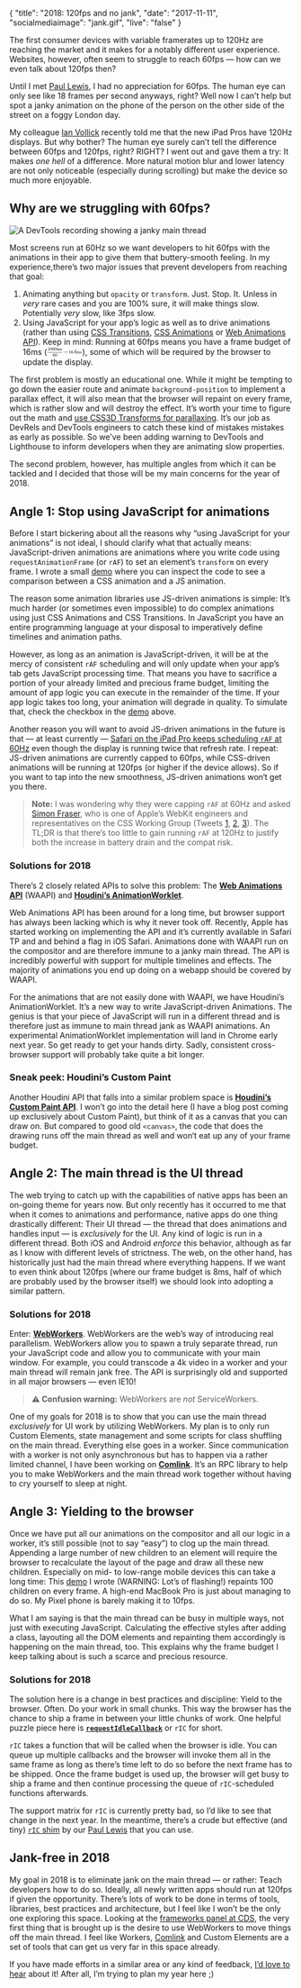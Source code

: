 {
  "title": "2018: 120fps and no jank",
  "date": "2017-11-11",
  "socialmediaimage": "jank.gif",
  "live": "false"
}

The first consumer devices with variable framerates up to 120Hz are reaching the market and it makes for a notably different user experience. Websites, however, often seem to struggle to reach 60fps — how can we even talk about 120fps then?
<!--more-->

Until I met [Paul Lewis], I had no appreciation for 60fps. The human eye can only see like 18 frames per second anyways, right? Well now I can’t help but spot a janky animation on the phone of the person on the other side of the street on a foggy London day.

My colleague [Ian Vollick] recently told me that the new iPad Pros have 120Hz displays. But why bother? The human eye surely can’t tell the difference between 60fps and 120fps, right? RIGHT? I went out and gave them a try: It makes _one hell_ of a difference. More natural motion blur and lower latency are not only noticeable (especially during scrolling) but make the device so much more enjoyable.

## Why are we struggling with 60fps?

![A DevTools recording showing a janky main thread](jank.gif)

Most screens run at 60Hz so we want developers to hit 60fps with the animations in their app to give them that buttery-smooth feeling. In my experience,there’s two major issues that prevent developers from reaching that goal:

1. Animating anything but `opacity` or `transform`. Just. Stop. It. Unless in _very_ rare cases and you are 100% sure, it will make things slow. Potentially _very_ slow, like 3fps slow.
1. Using JavaScript for your app’s logic as well as to drive animations (rather than using [CSS Transitions], [CSS Animations] or [Web Animations API]). Keep in mind: Running at 60fps means you have a frame budget of 16ms (<svg xmlns="http://www.w3.org/2000/svg" xmlns:xlink="http://www.w3.org/1999/xlink" height="1.4em" viewBox="0 -937.2 8032.1 2500.4" style="vertical-align:-0.6ex; transform: scaleY(-1)"><defs><path id="f" d="M56 347q0 13 14 20h637q15-8 15-20 0-11-14-19l-318-1H72q-16 5-16 20zm0-194q0 15 16 20h636q14-10 14-20 0-13-15-20H70q-14 7-14 20z"/><path id="d" d="M295 316q0 40-27 69t-78 29q-36 0-62-13-30-19-30-52-1-5 0-13t16-24 43-25q18-5 44-9t44-9 32-13q17-8 33-20t32-41 17-62q0-62-38-102T198-10h-8q-52 0-96 36l-8-7-9-9Q71 4 65-1L54-11H42q-3 0-9 6v137q0 21 2 25t10 5h9q12 0 16-4t5-12 7-27 19-42q35-51 97-51 97 0 97 78 0 29-18 47-20 24-83 36t-83 23q-36 17-57 46t-21 62q0 39 17 66t43 40 50 18 44 5h11q40 0 70-15l15-8 9 7q10 9 22 17h12q3 0 9-6V310l-6-6h-28q-6 6-6 12z"/><path id="a" d="M213 578l-13-5q-14-5-40-10t-58-7H83v46h19q47 2 87 15t56 24 28 22q2 3 12 3 9 0 17-6V361l1-300q7-7 12-9t24-4 62-2h26V0h-11q-21 3-159 3-136 0-157-3H88v46h64l25 1 16 3 8 2 6 5 6 4v517z"/><path id="b" d="M96 585q56 81 153 81 48 0 96-26t78-92q37-83 37-228 0-155-43-237-20-42-55-67t-61-31-51-7q-26 0-52 6t-61 32-55 67q-43 82-43 237 0 174 57 265zm225 12q-30 32-71 32-42 0-72-32-25-26-33-72t-8-192q0-158 8-208t36-79q28-30 69-30 40 0 68 30 29 30 36 84t8 203q0 145-8 191t-33 73z"/><path id="c" d="M41 46h14q39 0 47 14v62l1 39v108l-1 59v23q-3 19-14 25t-45 9H25v23q0 23 2 23l10 1q10 1 28 2t37 2q17 1 36 2t29 3 11 1h3v-40q0-38 1-38t5 5 12 15 19 18 29 19 38 16q20 5 51 5 15 0 28-2t23-6 19-8 15-9 11-11 9-11 7-11 4-10 3-8l2-5 3 4q3 4 6 8t9 11 13 13 15 13 20 12 23 10 26 7 31 3q126 0 137-113 1-7 1-139v-86q0-38 2-45t11-10q21-3 49-3h16V0h-8l-23 1q-24 1-51 1t-38 1Q596 3 587 0h-8v46h16q61 0 61 16 1 2 1 138-1 135-2 143-6 28-20 42t-24 17-26 2q-45 0-79-34-27-27-34-55t-8-83V108q0-30 1-40t3-13 9-6q21-3 49-3h16V0h-8l-24 1q-23 1-50 1t-38 1Q319 3 310 0h-8v46h16q61 0 61 16 1 2 1 138-1 135-2 143-6 28-20 42t-24 17-26 2q-45 0-79-34-27-27-34-55t-8-83V108q0-30 1-40t3-13 9-6q21-3 49-3h16V0h-8l-23 1q-24 1-51 1t-38 1Q42 3 33 0h-8v46h16z"/><path id="e" d="M42 313q0 163 81 258t180 95q69 0 99-36t30-80q0-25-14-40t-39-15q-23 0-38 14t-15 39q0 44 47 53-22 22-62 25-71 0-117-60-47-66-47-202l1-4q5 6 8 13 41 60 107 60h4q46 0 81-19 24-14 48-40t39-57q21-49 21-107v-18q0-23-5-43-11-59-64-115T253-22q-28 0-54 8t-56 30-51 59-36 97-14 141zm215 84q-30 0-52-17t-34-45-17-57-6-62q0-83 12-119t38-58q24-18 53-18 51 0 78 38 13 18 18 45t5 105q0 80-5 107t-18 45q-27 36-72 36z"/><path id="g" d="M78 60q0 24 17 42t43 18q24 0 42-16t19-43q0-25-17-43T139 0 96 17 78 60z"/><path id="h" d="M69 544v46h361v-46H69z"/></defs><g stroke="currentColor" fill="currentColor" stroke-width="0"><path d="M120 220h3350v60H120z" stroke="none"/><g transform="translate(180 676)"><use xmlns:xlink="http://www.w3.org/1999/xlink" xlink:href="#a"/><use xmlns:xlink="http://www.w3.org/1999/xlink" xlink:href="#b" x="500"/><use xmlns:xlink="http://www.w3.org/1999/xlink" xlink:href="#b" x="1001"/><use xmlns:xlink="http://www.w3.org/1999/xlink" xlink:href="#b" x="1501"/><g transform="translate(2002)"><use xmlns:xlink="http://www.w3.org/1999/xlink" xlink:href="#c"/><use xmlns:xlink="http://www.w3.org/1999/xlink" xlink:href="#d" x="833"/></g></g><g transform="translate(1294 -686)"><use xmlns:xlink="http://www.w3.org/1999/xlink" xlink:href="#e"/><use xmlns:xlink="http://www.w3.org/1999/xlink" xlink:href="#b" x="500"/></g><use xmlns:xlink="http://www.w3.org/1999/xlink" xlink:href="#f" x="3867"/><g transform="translate(4924)"><use xmlns:xlink="http://www.w3.org/1999/xlink" xlink:href="#a"/><use xmlns:xlink="http://www.w3.org/1999/xlink" xlink:href="#e" x="500"/><use xmlns:xlink="http://www.w3.org/1999/xlink" xlink:href="#g" x="1001"/></g><g transform="translate(6203)"><use xmlns:xlink="http://www.w3.org/1999/xlink" xlink:href="#e"/><use xmlns:xlink="http://www.w3.org/1999/xlink" xlink:href="#h" y="203"/></g><g transform="translate(6704)"><use xmlns:xlink="http://www.w3.org/1999/xlink" xlink:href="#c"/><use xmlns:xlink="http://www.w3.org/1999/xlink" xlink:href="#d" x="833"/></g></g></svg>), some of which will be required by the browser to update the display.

The first problem is mostly an educational one. While it might be tempting to go down the easier route and animate `background-position` to implement a parallax effect, it will also mean that the browser will repaint on every frame, which is rather slow and will destroy the effect. It’s worth your time to figure out the math and [use CSS3D Transforms for parallaxing][parallax]. It’s our job as DevRels and DevTools engineers to catch these kind of mistakes mistakes as early as possible. So we’ve been adding warning to DevTools and Lighthouse to inform developers when they are animating slow properties.

The second problem, however, has multiple angles from which it can be tackled and I decided that those will be my main concerns for the year of 2018.

## Angle 1: Stop using JavaScript for animations

Before I start bickering about all the reasons why “using JavaScript for your animations” is not ideal, I should clarify what that actually means: JavaScript-driven animations are animations where you write code using `requestAnimationFrame` (or `rAF`) to set an element’s `transform` on every frame. I wrote a small [demo][jank demo] where you can inspect the code to see a comparison between a CSS animation and a JS animation.

The reason some animation libraries use JS-driven animations is simple: It’s much harder (or sometimes even impossible) to do complex animations using just CSS Animations and CSS Transitions. In JavaScript you have an entire programming language at your disposal to imperatively define timelines and animation paths.

However, as long as an animation is JavaScript-driven, it will be at the mercy of consistent `rAF` scheduling and will only update when your app’s tab gets JavaScript processing time. That means you have to sacrifice a portion of your already limited and precious frame budget, limiting the amount of app logic you can execute in the remainder of the time. If your app logic takes too long, your animation will degrade in quality. To simulate that, check the checkbox in the [demo][jank demo] above.

Another reason you will want to avoid JS-driven animations in the future is that — at least currently — [Safari on the iPad Pro keeps scheduling `rAF` at 60Hz](https://twitter.com/DasSurma/status/929571779621797890) even though the display is running twice that refresh rate. I repeat: JS-driven animations are currently capped to 60fps, while CSS-driven animations will be running at 120fps (or higher if the device allows). So if you want to tap into the new smoothness, JS-driven animations won‘t get you there.

> **Note:** I was wondering why they were capping `rAF` at 60Hz and asked [Simon Fraser], who is one of Apple’s WebKit engineers and representatives on the CSS Working Group (Tweets [1](https://twitter.com/smfr/status/929751435457134592), [2](https://twitter.com/smfr/status/929752093342146561), [3](https://twitter.com/smfr/status/929752285197955072)). The TL;DR is that there’s too little to gain running `rAF` at 120Hz to justify both the increase in battery drain and the compat risk.

### Solutions for 2018

There’s 2 closely related APIs to solve this problem: The **[Web Animations API][]** (WAAPI) and **[Houdini’s AnimationWorklet][AnimationWorklet]**.

Web Animations API has been around for a long time, but browser support has always been lacking which is why it never took off. Recently, Apple has started working on implementing the API and it’s currently available in Safari TP and and behind a flag in iOS Safari. Animations done with WAAPI run on the compositor and are therefore immune to a janky main thread. The API is incredibly powerful with support for multiple timelines and effects. The majority of animations you end up doing on a webapp should be covered by WAAPI.

For the animations that are not easily done with WAAPI, we have Houdini’s AnimationWorklet. It’s a new way to write JavaScript-driven Animations. The genius is that your piece of JavaScript will run in a different thread and is therefore just as immune to main thread jank as WAAPI animations. An experimental AnimationWorklet implementation will land in Chrome early next year. So get ready to get your hands dirty. Sadly, consistent cross-browser support will probably take quite a bit longer.

### Sneak peek: Houdini’s Custom Paint

Another Houdini API that falls into a similar problem space is **[Houdini’s Custom Paint API][CustomPaint]**. I won’t go into the detail here (I have a blog post coming up exclusively about Custom Paint), but think of it as a canvas that you can draw on. But compared to good old `<canvas>`, the code that does the drawing runs off the main thread as well and won‘t eat up any of your frame budget.

## Angle 2: The main thread is the UI thread

The web trying to catch up with the capabilities of native apps has been an on-going theme for years now. But only recently has it occurred to me that when it comes to animations and performance, native apps do one thing drastically different: Their UI thread — the thread that does animations and handles input — is _exclusively_ for the UI. Any kind of logic is run in a different thread. Both iOS and Android _enforce_ this behavior, although as far as I know with different levels of strictness. The web, on the other hand, has historically just had the main thread where everything happens. If we want to even think about 120fps (where our frame budget is 8ms, half of which are probably used by the browser itself) we should look into adopting a similar pattern.

### Solutions for 2018

Enter: **[WebWorkers]**. WebWorkers are the web’s way of introducing real parallelism. WebWorkers allow you to spawn a truly separate thread, run your JavaScript code and allow you to communicate with your main window. For example, you could transcode a 4k video in a worker and your main thread will remain jank free. The API is surprisingly old and supported in all major browsers — even IE10!

> **⚠️ Confusion warning:** WebWorkers are _not_ ServiceWorkers.

One of my goals for 2018 is to show that you can use the main thread _exclusively_ for UI work by utilizing WebWorkers. My plan is to only run Custom Elements, state management and some scripts for class shuffling on the main thread. Everything else goes in a worker. Since communication with a worker is not only asynchronous but has to happen via a rather limited channel, I have been working on **[Comlink]**. It’s an RPC library to help you to make WebWorkers and the main thread work together without having to cry yourself to sleep at night.

## Angle 3: Yielding to the browser

Once we have put all our animations on the compositor and all our logic in a worker, it’s still possible (not to say “easy”) to clog up the main thread. Appending a large number of new children to an element will require the browser to recalculate the layout of the page and draw all these new children. Especially on mid- to low-range mobile devices this can take a long time: This [demo][paint demo] I wrote (WARNING: Lot’s of flashing!) repaints 100 children on every frame. A high-end MacBook Pro is just about managing to do so. My Pixel phone is barely making it to 10fps.

What I am saying is that the main thread can be busy in multiple ways, not just with executing JavaScript. Calculating the effective styles after adding a class, layouting all the DOM elements and repainting them accordingly is happening on the main thread, too. This explains why the frame budget I keep talking about is such a scarce and precious resource.

### Solutions for 2018

The solution here is a change in best practices and discipline: Yield to the browser. Often. Do your work in small chunks. This way the browser has the chance to ship a frame in between your little chunks of work. One helpful puzzle piece here is **[`requestIdleCallback`][requestIdleCallback]** or `rIC` for short.

`rIC` takes a function that will be called when the browser is idle. You can queue up multiple callbacks and the browser will invoke them all in the same frame as long as there’s time left to do so before the next frame has to be shipped. Once the frame budget is used up, the browser will get busy to ship a frame and then continue processing the queue of `rIC`-scheduled functions afterwards.

The support matrix for `rIC` is currently pretty bad, so I’d like to see that change in the next year. In the meantime, there’s a crude but effective (and tiny) [`rIC` shim][rIC shim] by our [Paul Lewis] that you can use.

## Jank-free in 2018

My goal in 2018 is to eliminate jank on the main thread — or rather: Teach developers how to do so. Ideally, all newly written apps should run at 120fps if given the opportunity. There’s lots of work to be done in terms of tools, libraries, best practices and architecture, but I feel like I won’t be the only one exploring this space. Looking at the [frameworks panel at CDS][Frameworks panel], the very first thing that is brought up is the desire to use WebWorkers to move things off the main thread. I feel like Workers, [Comlink] and Custom Elements are a set of tools that can get us very far in this space already.

If you have made efforts in a similar area or any kind of feedback, [I’d love to hear][Surma] about it! After all, I’m trying to plan my year here ;)

[Surma]: https://twitter.com/DasSurma
[Paul Lewis]: https://twitter.com/aerotwist
[Ian Vollick]: https://twitter.com/ian_vollick
[Simon Fraser]: https://twitter.com/smfr
[CSS Transitions]: https://developer.mozilla.org/en-US/docs/Web/CSS/CSS_Transitions/Using_CSS_transitions
[CSS Animations]: https://developer.mozilla.org/en-US/docs/Web/CSS/CSS_Animations/Using_CSS_animations
[Web Animations API]: https://developer.mozilla.org/en-US/docs/Web/API/Web_Animations_API
[requestIdleCallback]: https://developer.mozilla.org/en-US/docs/Web/API/Window/requestIdleCallback
[rIC shim]: https://gist.github.com/paullewis/55efe5d6f05434a96c36
[jank demo]: https://output.jsbin.com/fatubik/3
[Rick Byers]: https://twitter.com/RickByers
[AnimationWorklet]: https://github.com/WICG/animation-worklet/blob/gh-pages/README.md
[CustomPaint]: https://drafts.css-houdini.org/css-paint-api/
[WebWorkers]: https://developer.mozilla.org/en-US/docs/Web/API/Web_Workers_API/Using_web_workers
[Comlink]: https://github.com/GoogleChromeLabs/comlink
[paint demo]: https://output.jsbin.com/dasuvug/2
[Frameworks panel]: https://www.youtube.com/watch?v=q5HDhQtpDRU
[parallax]: https://developers.google.com/web/updates/2016/12/performant-parallaxing
